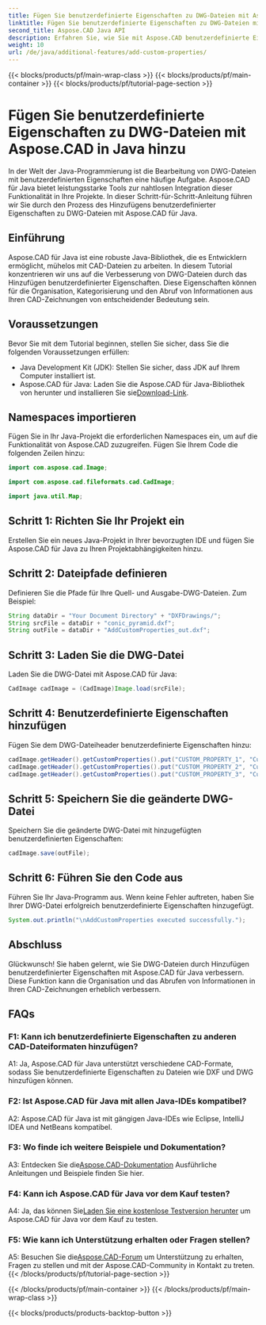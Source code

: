 ```yaml
---
title: Fügen Sie benutzerdefinierte Eigenschaften zu DWG-Dateien mit Aspose.CAD in Java hinzu
linktitle: Fügen Sie benutzerdefinierte Eigenschaften zu DWG-Dateien mit Java hinzu
second_title: Aspose.CAD Java API
description: Erfahren Sie, wie Sie mit Aspose.CAD benutzerdefinierte Eigenschaften zu DWG-Dateien in Java hinzufügen. Verbessern Sie mühelos die Organisation und den Informationsabruf in CAD-Zeichnungen.
weight: 10
url: /de/java/additional-features/add-custom-properties/
---
```


{{< blocks/products/pf/main-wrap-class >}}
{{< blocks/products/pf/main-container >}}
{{< blocks/products/pf/tutorial-page-section >}}

# Fügen Sie benutzerdefinierte Eigenschaften zu DWG-Dateien mit Aspose.CAD in Java hinzu

In der Welt der Java-Programmierung ist die Bearbeitung von DWG-Dateien mit benutzerdefinierten Eigenschaften eine häufige Aufgabe. Aspose.CAD für Java bietet leistungsstarke Tools zur nahtlosen Integration dieser Funktionalität in Ihre Projekte. In dieser Schritt-für-Schritt-Anleitung führen wir Sie durch den Prozess des Hinzufügens benutzerdefinierter Eigenschaften zu DWG-Dateien mit Aspose.CAD für Java.

## Einführung

Aspose.CAD für Java ist eine robuste Java-Bibliothek, die es Entwicklern ermöglicht, mühelos mit CAD-Dateien zu arbeiten. In diesem Tutorial konzentrieren wir uns auf die Verbesserung von DWG-Dateien durch das Hinzufügen benutzerdefinierter Eigenschaften. Diese Eigenschaften können für die Organisation, Kategorisierung und den Abruf von Informationen aus Ihren CAD-Zeichnungen von entscheidender Bedeutung sein.

## Voraussetzungen

Bevor Sie mit dem Tutorial beginnen, stellen Sie sicher, dass Sie die folgenden Voraussetzungen erfüllen:

- Java Development Kit (JDK): Stellen Sie sicher, dass JDK auf Ihrem Computer installiert ist.
- Aspose.CAD für Java: Laden Sie die Aspose.CAD für Java-Bibliothek von herunter und installieren Sie sie[Download-Link](https://releases.aspose.com/cad/java/).

## Namespaces importieren

Fügen Sie in Ihr Java-Projekt die erforderlichen Namespaces ein, um auf die Funktionalität von Aspose.CAD zuzugreifen. Fügen Sie Ihrem Code die folgenden Zeilen hinzu:

```java
import com.aspose.cad.Image;

import com.aspose.cad.fileformats.cad.CadImage;

import java.util.Map;
```

## Schritt 1: Richten Sie Ihr Projekt ein

Erstellen Sie ein neues Java-Projekt in Ihrer bevorzugten IDE und fügen Sie Aspose.CAD für Java zu Ihren Projektabhängigkeiten hinzu.

## Schritt 2: Dateipfade definieren

Definieren Sie die Pfade für Ihre Quell- und Ausgabe-DWG-Dateien. Zum Beispiel:

```java
String dataDir = "Your Document Directory" + "DXFDrawings/";
String srcFile = dataDir + "conic_pyramid.dxf";
String outFile = dataDir + "AddCustomProperties_out.dxf";
```

## Schritt 3: Laden Sie die DWG-Datei

Laden Sie die DWG-Datei mit Aspose.CAD für Java:

```java
CadImage cadImage = (CadImage)Image.load(srcFile);
```

## Schritt 4: Benutzerdefinierte Eigenschaften hinzufügen

Fügen Sie dem DWG-Dateiheader benutzerdefinierte Eigenschaften hinzu:

```java
cadImage.getHeader().getCustomProperties().put("CUSTOM_PROPERTY_1", "Custom property test 1");
cadImage.getHeader().getCustomProperties().put("CUSTOM_PROPERTY_2", "Custom property test 2");
cadImage.getHeader().getCustomProperties().put("CUSTOM_PROPERTY_3", "Custom property test 3");
```

## Schritt 5: Speichern Sie die geänderte DWG-Datei

Speichern Sie die geänderte DWG-Datei mit hinzugefügten benutzerdefinierten Eigenschaften:

```java
cadImage.save(outFile);
```

## Schritt 6: Führen Sie den Code aus

Führen Sie Ihr Java-Programm aus. Wenn keine Fehler auftreten, haben Sie Ihrer DWG-Datei erfolgreich benutzerdefinierte Eigenschaften hinzugefügt.

```java
System.out.println("\nAddCustomProperties executed successfully.");
```

## Abschluss

Glückwunsch! Sie haben gelernt, wie Sie DWG-Dateien durch Hinzufügen benutzerdefinierter Eigenschaften mit Aspose.CAD für Java verbessern. Diese Funktion kann die Organisation und das Abrufen von Informationen in Ihren CAD-Zeichnungen erheblich verbessern.

## FAQs

### F1: Kann ich benutzerdefinierte Eigenschaften zu anderen CAD-Dateiformaten hinzufügen?

A1: Ja, Aspose.CAD für Java unterstützt verschiedene CAD-Formate, sodass Sie benutzerdefinierte Eigenschaften zu Dateien wie DXF und DWG hinzufügen können.

### F2: Ist Aspose.CAD für Java mit allen Java-IDEs kompatibel?

A2: Aspose.CAD für Java ist mit gängigen Java-IDEs wie Eclipse, IntelliJ IDEA und NetBeans kompatibel.

### F3: Wo finde ich weitere Beispiele und Dokumentation?

 A3: Entdecken Sie die[Aspose.CAD-Dokumentation](https://reference.aspose.com/cad/java/) Ausführliche Anleitungen und Beispiele finden Sie hier.

### F4: Kann ich Aspose.CAD für Java vor dem Kauf testen?

 A4: Ja, das können Sie[Laden Sie eine kostenlose Testversion herunter](https://releases.aspose.com/) um Aspose.CAD für Java vor dem Kauf zu testen.

### F5: Wie kann ich Unterstützung erhalten oder Fragen stellen?

A5: Besuchen Sie die[Aspose.CAD-Forum](https://forum.aspose.com/c/cad/19) um Unterstützung zu erhalten, Fragen zu stellen und mit der Aspose.CAD-Community in Kontakt zu treten.
{{< /blocks/products/pf/tutorial-page-section >}}

{{< /blocks/products/pf/main-container >}}
{{< /blocks/products/pf/main-wrap-class >}}

{{< blocks/products/products-backtop-button >}}
